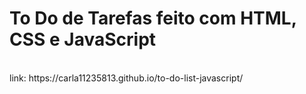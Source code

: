 <h1>To Do de Tarefas feito com HTML, CSS e JavaScript</h1> <br>
link: https://carla11235813.github.io/to-do-list-javascript/ <br>
